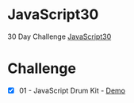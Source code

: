 # JavaScript30
30 Day Challenge [JavaScript30](https://JavaScript30.com)

# Challenge
- [x] 01 - JavaScript Drum Kit - [Demo](https://competent-perlman-8e46a2.netlify.com/)
